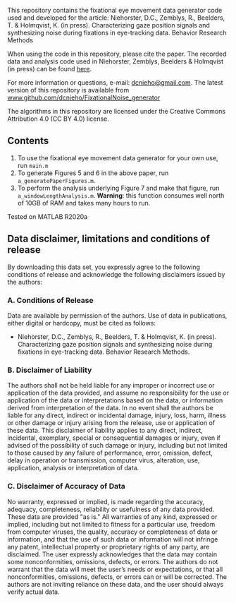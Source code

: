 This repository contains the fixational eye movement data generator code used and developed for the article: Niehorster, D.C., Zemblys, R., Beelders, T. & Holmqvist, K. (in press). Characterizing gaze position signals and synthesizing noise during fixations in eye-tracking data. Behavior Research Methods

When using the code in this repository, please cite the paper. The recorded data and analysis code used in Niehorster, Zemblys, Beelders & Holmqvist (in press) can be found [here](https://github.com/dcnieho/FixationalNoise_data).

For more information or questions, e-mail: dcnieho@gmail.com. The latest version of this repository is available
from www.github.com/dcnieho/FixationalNoise_generator

The algorithms in this repository are licensed under the Creative Commons Attribution 4.0 (CC BY 4.0) license.

## Contents
1. To use the fixational eye movement data generator for your own use, run `main.m`
2. To generate Figures 5 and 6 in the above paper, run `a_generatePaperFigures.m`.
3. To perform the analysis underlying Figure 7 and make that figure, run `a_windowLengthAnalysis.m`. __Warning__: this function consumes well north of 10GB of RAM and takes many hours to run.

Tested on MATLAB R2020a



## Data disclaimer, limitations and conditions of release
By downloading this data set, you expressly agree to the following conditions of release and acknowledge the following disclaimers issued by the authors:

### A. Conditions of Release
Data are available by permission of the authors. Use of data in publications, either digital or hardcopy, must be cited as follows: 
- Niehorster, D.C., Zemblys, R., Beelders, T. & Holmqvist, K. (in press). Characterizing gaze position signals and synthesizing noise during fixations in eye-tracking data. Behavior Research Methods.

### B. Disclaimer of Liability
The authors shall not be held liable for any improper or incorrect use or application of the data provided, and assume no responsibility for the use or application of the data or interpretations based on the data, or information derived from interpretation of the data. In no event shall the authors be liable for any direct, indirect or incidental damage, injury, loss, harm, illness or other damage or injury arising from the release, use or application of these data. This disclaimer of liability applies to any direct, indirect, incidental, exemplary, special or consequential damages or injury, even if advised of the possibility of such damage or injury, including but not limited to those caused by any failure of performance, error, omission, defect, delay in operation or transmission, computer virus, alteration, use, application, analysis or interpretation of data.

### C. Disclaimer of Accuracy of Data
No warranty, expressed or implied, is made regarding the accuracy, adequacy, completeness, reliability or usefulness of any data provided. These data are provided "as is." All warranties of any kind, expressed or implied, including but not limited to fitness for a particular use, freedom from computer viruses, the quality, accuracy or completeness of data or information, and that the use of such data or information will not infringe any patent, intellectual property or proprietary rights of any party, are disclaimed. The user expressly acknowledges that the data may contain some nonconformities, omissions, defects, or errors. The authors do not warrant that the data will meet the user’s needs or expectations, or that all nonconformities, omissions, defects, or errors can or will be corrected. The authors are not inviting reliance on these data, and the user should always verify actual data.
